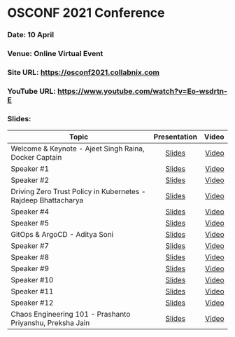 # OSCONF 2021 Conference

### Date: 10 April 
### Venue: Online Virtual Event
### Site URL: https://osconf2021.collabnix.com
### YouTube URL: https://www.youtube.com/watch?v=Eo-wsdrtn-E
### Slides:


| Topic        | Presentation          | Video  |
| ------------- |:-------------:| -----:|
| Welcome & Keynote - Ajeet Singh Raina, Docker Captain| [Slides]() | [Video]() |
| Speaker #1| [Slides]() | [Video]() |
| Speaker #2| [Slides]() | [Video]() |
| Driving Zero Trust Policy in Kubernetes - Rajdeep Bhattacharya| [Slides](https://docs.google.com/presentation/d/1raqRLTBQmezAoaXg5n1nmva-PpY02HgUbMEVQpKq7Zk/edit#slide=id.p1) | [Video]() |
| Speaker #4| [Slides]() | [Video]() |
| Speaker #5| [Slides]() | [Video]() |
| GitOps & ArgoCD - Aditya Soni | [Slides]( https://drive.google.com/file/d/1XjXt8GAxzMT2iTexO9WUftUNyFNZehHN/view?usp=sharing) | [Video]() |
| Speaker #7| [Slides]() | [Video]() |
| Speaker #8| [Slides]() | [Video]() |
| Speaker #9| [Slides]() | [Video]() |
| Speaker #10| [Slides]() | [Video]() |
| Speaker #11| [Slides]() | [Video]() |
| Speaker #12| [Slides]() | [Video]() |
| Chaos Engineering 101 - Prashanto Priyanshu, Preksha Jain| [Slides](https://drive.google.com/file/d/1vdbQd40x2RLbCPcRtfKkjmszizGe61wq/view?usp=sharing) | [Video]() |
